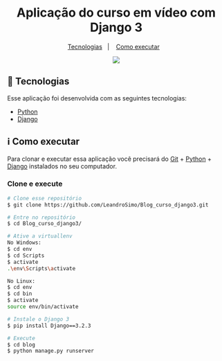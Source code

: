 
<h1 align="center">Aplicação do curso em vídeo com Django 3</h1>
<p align="center">
  <a href="#rocket-tecnologias">Tecnologias</a>&nbsp;&nbsp;&nbsp;|&nbsp;&nbsp;&nbsp;
  <a href="#information_source-como-executar">Como executar</a>&nbsp;&nbsp;&nbsp;
</p>
<p align="center"><img src="https://raw.githubusercontent.com/LeandroSimo/agenda/master/kisspng-django-python-computer-icons-logo-portable-network-django-python-recruitment-task-1-5b6748f386f486.9191155715334955395528.png" align="" ></p>

## :rocket: Tecnologias

Esse aplicação foi desenvolvida com as seguintes tecnologias:
- [Python][python]
- [Django][django]


## :information_source: Como executar

Para clonar e executar essa aplicação você precisará do [Git](https://git-scm.com) + [Python][python] + [Django][django] instalados no seu computador.

### Clone e execute 

```bash
# Clone esse repositório
$ git clone https://github.com/LeandroSimo/Blog_curso_django3.git

# Entre no repositório
$ cd Blog_curso_django3/

# Ative a virtuallenv
No Windows:
$ cd env
$ cd Scripts
$ activate
.\env\Scripts\activate

No Linux:
$ cd env
$ cd bin
$ activate
source env/bin/activate

# Instale o Django 3
$ pip install Django==3.2.3 

# Execute
$ cd blog
$ python manage.py runserver

```

[python]: https://www.python.org/downloads/
[django]:https://www.djangoproject.com/download/
